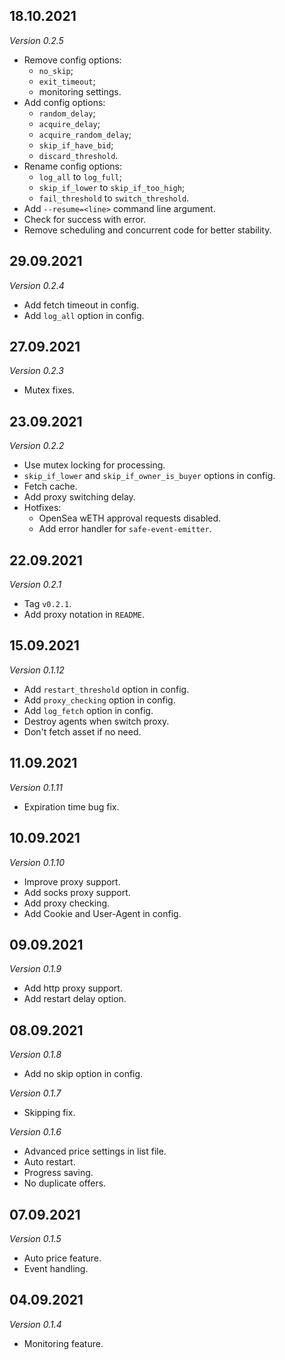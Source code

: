 ## 18.10.2021
*Version 0.2.5*
- Remove config options:
  - `no_skip`;
  - `exit_timeout`;
  - monitoring settings.
- Add config options:
  - `random_delay`;
  - `acquire_delay`;
  - `acquire_random_delay`;
  - `skip_if_have_bid`;
  - `discard_threshold`.
- Rename config options:
  - `log_all` to `log_full`;
  - `skip_if_lower` to `skip_if_too_high`;
  - `fail_threshold` to `switch_threshold`.
- Add `--resume=<line>` command line argument.
- Check for success with error.
- Remove scheduling and concurrent code for better stability.

## 29.09.2021
*Version 0.2.4*
- Add fetch timeout in config.
- Add `log_all` option in config.

## 27.09.2021
*Version 0.2.3*
- Mutex fixes.

## 23.09.2021
*Version 0.2.2*
- Use mutex locking for processing.
- `skip_if_lower` and `skip_if_owner_is_buyer` options in config.
- Fetch cache.
- Add proxy switching delay.
- Hotfixes:
  - OpenSea wETH approval requests disabled.
  - Add error handler for `safe-event-emitter`.

## 22.09.2021
*Version 0.2.1*
- Tag `v0.2.1`.
- Add proxy notation in `README`.

## 15.09.2021
*Version 0.1.12*
- Add `restart_threshold` option in config.
- Add `proxy_checking` option in config.
- Add `log_fetch` option in config.
- Destroy agents when switch proxy.
- Don't fetch asset if no need.

## 11.09.2021
*Version 0.1.11*
- Expiration time bug fix.

## 10.09.2021
*Version 0.1.10*
- Improve proxy support.
- Add socks proxy support.
- Add proxy checking.
- Add Cookie and User-Agent in config.

## 09.09.2021
*Version 0.1.9*
- Add http proxy support.
- Add restart delay option.

## 08.09.2021
*Version 0.1.8*
- Add no skip option in config.

*Version 0.1.7*
- Skipping fix.

*Version 0.1.6*
- Advanced price settings in list file.
- Auto restart.
- Progress saving.
- No duplicate offers.

## 07.09.2021
*Version 0.1.5*
- Auto price feature.
- Event handling.

## 04.09.2021
*Version 0.1.4*
- Monitoring feature.

